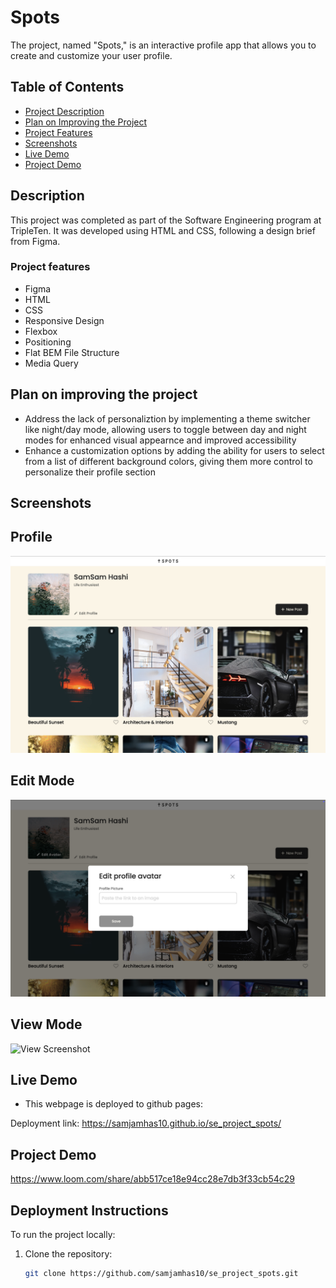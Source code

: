 # Spots

The project, named "Spots," is an interactive profile app that allows you to create and customize your user profile.

## Table of Contents

- [Project Description](#project-description)
- [Plan on Improving the Project](#plan-on-improving-the-project)
- [Project Features](#project-features)
- [Screenshots](#screenshots)
- [Live Demo](#live-demo)
- [Project Demo](#project-demo)

## Description

This project was completed as part of the Software Engineering program at TripleTen. It was developed using HTML and CSS, following a design brief from Figma.

### Project features

- Figma
- HTML
- CSS
- Responsive Design
- Flexbox
- Positioning
- Flat BEM File Structure
- Media Query

## Plan on improving the project

- Address the lack of personaliztion by implementing a theme switcher like night/day mode, allowing users to toggle between day and night modes for enhanced visual appearnce and improved accessibility
- Enhance a customization options by adding the ability for users to select from a list of different background colors, giving them more control to personalize their profile section

## Screenshots

## Profile

![Profile Screenshot](profile-page.png)

## Edit Mode
![Edit Screenshot](edit-mode.png)

## View Mode
![View Screenshot](view-mode.png)

## Live Demo

- This webpage is deployed to github pages:

Deployment link: https://samjamhas10.github.io/se_project_spots/

## Project Demo

https://www.loom.com/share/abb517ce18e94cc28e7db3f33cb54c29

## Deployment Instructions

To run the project locally:

1. Clone the repository:
   ```bash
   git clone https://github.com/samjamhas10/se_project_spots.git
   ```
